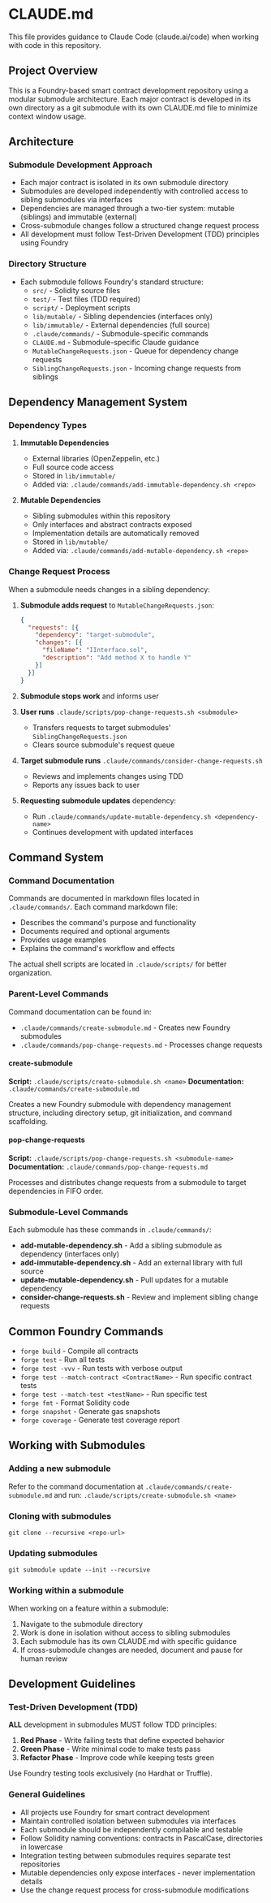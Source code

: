 # CLAUDE.md

This file provides guidance to Claude Code (claude.ai/code) when working with code in this repository.

## Project Overview

This is a Foundry-based smart contract development repository using a modular submodule architecture. Each major contract is developed in its own directory as a git submodule with its own CLAUDE.md file to minimize context window usage.

## Architecture

### Submodule Development Approach
- Each major contract is isolated in its own submodule directory
- Submodules are developed independently with controlled access to sibling submodules via interfaces
- Dependencies are managed through a two-tier system: mutable (siblings) and immutable (external)
- Cross-submodule changes follow a structured change request process
- All development must follow Test-Driven Development (TDD) principles using Foundry

### Directory Structure
- Each submodule follows Foundry's standard structure:
  - `src/` - Solidity source files
  - `test/` - Test files (TDD required)
  - `script/` - Deployment scripts
  - `lib/mutable/` - Sibling dependencies (interfaces only)
  - `lib/immutable/` - External dependencies (full source)
  - `.claude/commands/` - Submodule-specific commands
  - `CLAUDE.md` - Submodule-specific Claude guidance
  - `MutableChangeRequests.json` - Queue for dependency change requests
  - `SiblingChangeRequests.json` - Incoming change requests from siblings

## Dependency Management System

### Dependency Types

1. **Immutable Dependencies**
   - External libraries (OpenZeppelin, etc.)
   - Full source code access
   - Stored in `lib/immutable/`
   - Added via: `.claude/commands/add-immutable-dependency.sh <repo>`

2. **Mutable Dependencies**
   - Sibling submodules within this repository
   - Only interfaces and abstract contracts exposed
   - Implementation details are automatically removed
   - Stored in `lib/mutable/`
   - Added via: `.claude/commands/add-mutable-dependency.sh <repo>`

### Change Request Process

When a submodule needs changes in a sibling dependency:

1. **Submodule adds request** to `MutableChangeRequests.json`:
   ```json
   {
     "requests": [{
       "dependency": "target-submodule",
       "changes": [{
         "fileName": "IInterface.sol",
         "description": "Add method X to handle Y"
       }]
     }]
   }
   ```

2. **Submodule stops work** and informs user

3. **User runs** `.claude/scripts/pop-change-requests.sh <submodule>`
   - Transfers requests to target submodules' `SiblingChangeRequests.json`
   - Clears source submodule's request queue

4. **Target submodule runs** `.claude/commands/consider-change-requests.sh`
   - Reviews and implements changes using TDD
   - Reports any issues back to user

5. **Requesting submodule updates** dependency:
   - Run `.claude/commands/update-mutable-dependency.sh <dependency-name>`
   - Continues development with updated interfaces

## Command System

### Command Documentation

Commands are documented in markdown files located in `.claude/commands/`. Each command markdown file:
- Describes the command's purpose and functionality
- Documents required and optional arguments
- Provides usage examples
- Explains the command's workflow and effects

The actual shell scripts are located in `.claude/scripts/` for better organization.

### Parent-Level Commands

Command documentation can be found in:
- `.claude/commands/create-submodule.md` - Creates new Foundry submodules
- `.claude/commands/pop-change-requests.md` - Processes change requests

#### create-submodule
**Script:** `.claude/scripts/create-submodule.sh <name>`
**Documentation:** `.claude/commands/create-submodule.md`

Creates a new Foundry submodule with dependency management structure, including directory setup, git initialization, and command scaffolding.

#### pop-change-requests  
**Script:** `.claude/scripts/pop-change-requests.sh <submodule-name>`
**Documentation:** `.claude/commands/pop-change-requests.md`

Processes and distributes change requests from a submodule to target dependencies in FIFO order.

### Submodule-Level Commands

Each submodule has these commands in `.claude/commands/`:

- **add-mutable-dependency.sh** - Add a sibling submodule as dependency (interfaces only)
- **add-immutable-dependency.sh** - Add an external library with full source
- **update-mutable-dependency.sh** - Pull updates for a mutable dependency
- **consider-change-requests.sh** - Review and implement sibling change requests

## Common Foundry Commands

- `forge build` - Compile all contracts
- `forge test` - Run all tests
- `forge test -vvv` - Run tests with verbose output
- `forge test --match-contract <ContractName>` - Run specific contract tests
- `forge test --match-test <testName>` - Run specific test
- `forge fmt` - Format Solidity code
- `forge snapshot` - Generate gas snapshots
- `forge coverage` - Generate test coverage report

## Working with Submodules

### Adding a new submodule
Refer to the command documentation at `.claude/commands/create-submodule.md` and run:
`.claude/scripts/create-submodule.sh <name>`

### Cloning with submodules
`git clone --recursive <repo-url>`

### Updating submodules
`git submodule update --init --recursive`

### Working within a submodule
When working on a feature within a submodule:
1. Navigate to the submodule directory
2. Work is done in isolation without access to sibling submodules
3. Each submodule has its own CLAUDE.md with specific guidance
4. If cross-submodule changes are needed, document and pause for human review

## Development Guidelines

### Test-Driven Development (TDD)

**ALL** development in submodules MUST follow TDD principles:

1. **Red Phase** - Write failing tests that define expected behavior
2. **Green Phase** - Write minimal code to make tests pass  
3. **Refactor Phase** - Improve code while keeping tests green

Use Foundry testing tools exclusively (no Hardhat or Truffle).

### General Guidelines

- All projects use Foundry for smart contract development
- Maintain controlled isolation between submodules via interfaces
- Each submodule should be independently compilable and testable
- Follow Solidity naming conventions: contracts in PascalCase, directories in lowercase
- Integration testing between submodules requires separate test repositories
- Mutable dependencies only expose interfaces - never implementation details
- Use the change request process for cross-submodule modifications